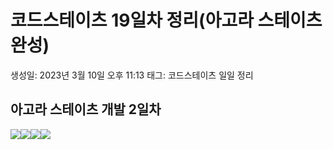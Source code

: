 # 코드스테이츠 19일차 정리(아고라 스테이츠 완성)

생성일: 2023년 3월 10일 오후 11:13
태그: 코드스테이츠 일일 정리

## 아고라 스테이츠 개발 2일차

![](https://velog.velcdn.com/images/player1552/post/ffc164fa-2836-46ff-b03d-576741669b84/image.png)![](https://velog.velcdn.com/images/player1552/post/1ca15910-c014-4562-bdb8-bafcafc481ba/image.png)![](https://velog.velcdn.com/images/player1552/post/9ba3b6c1-8101-4781-b062-71af0e45443f/image.png)![](https://velog.velcdn.com/images/player1552/post/a2589c46-3c5e-468b-b05d-00d5b0ae601f/image.png)